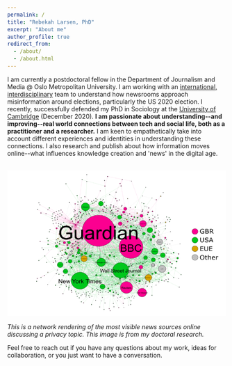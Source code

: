 ```yaml
---
permalink: /
title: "Rebekah Larsen, PhD"
excerpt: "About me"
author_profile: true
redirect_from: 
  - /about/
  - /about.html
---
```



I am currently a postdoctoral fellow in the Department of Journalism and Media @ Oslo Metropolitan University. I am working with an [international, interdisciplinary](https://uni.oslomet.no/scam/) team to understand how newsrooms approach misinformation around elections, particularly the US 2020 election. I recently, successfully defended my PhD in Sociology at the [University of Cambridge](https://research.sociology.cam.ac.uk/profile/rebekah-larsen) (December 2020). <b> I am passionate about understanding--and improving--real world connections between tech and social life, both as a practitioner and a researcher.</b> I am keen to empathetically take into account different experiences and identities in understanding these connections. I also research and publish about how information moves online--what influences knowledge creation and 'news' in the digital age. 


<br/><img src='/images/rtbf-mapping.png'>

<i>This is a network rendering of the most visible news sources online discussing a privacy topic. This image is from my doctoral research.</i>

 
Feel free to reach out if you have any questions about my work, ideas for collaboration, or you just want to have a conversation. 



